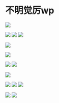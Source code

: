 # 不明觉厉wp
![](_v_images/_1523978346_22892.jpg)

![](_v_images/_1523978350_14329.jpg)
![](_v_images/_1523978355_29399.jpg)
![](_v_images/_1523978359_18200.jpg)

![](_v_images/_1523978363_25208.jpg)

![](_v_images/_1523978368_5090.jpg)

![](_v_images/_1523978372_20792.jpg)
![](_v_images/_1523978376_20455.jpg)

![](_v_images/_1523978382_28015.jpg)


![](_v_images/_1523978386_20233.jpg)
![](_v_images/_1523978391_9945.jpg)
![](_v_images/_1523978407_26625.jpg)

![](_v_images/_1523978415_20334.jpg)
![](_v_images/_1523978420_19052.jpg)

